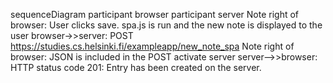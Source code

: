 sequenceDiagram
    participant browser
    participant server
    Note right of browser: User clicks save. spa.js is run and the new note is displayed to the user
    browser->>server: POST https://studies.cs.helsinki.fi/exampleapp/new_note_spa
    Note right of browser: JSON is included in the POST
    activate server
    server-->>browser: HTTP status code 201: Entry has been created on the server.